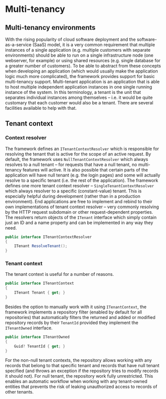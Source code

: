 # Multi-tenancy

## Multi-tenancy environments

With the rising popularity of cloud software deployment and the software-as-a-service \(SaaS\) model, it is a very common requirement that multiple instances of a single application \(e.g. multiple customers with separate environments\) should be able to run on a single infrastructure node \(one webserver, for example\) or using shared resources \(e.g. single database for a greater number of customers\). To be able to abstract from these concepts when developing an application \(which would usually make the application logic much more complicated\), the framework provides support for basic multi-tenancy support. Multi-tenant application is an application that is able to host multiple independent application instances in one single running instance of the system. In this terminology, a tenant is the unit that separates individual instances among themselves – i.e. it would be quite customary that each customer would also be a tenant. There are several facilities available to help with that.

## Tenant context

### Context resolver

The framework defines an `ITenantContextResolver` which is responsible for resolving the tenant that is active for the scope of an active request. By default, the framework uses `NullTenantContextResolver` which always resolves to a null tenant – for requests that have a null tenant, no multi-tenancy features will active. It is also possible that certain parts of the application will have null tenant \(e.g. the login pages\) and some will actually resolve to a specific tenant \(i.e. the rest of the application\). The framework defines one more tenant context resolver – `SingleTenantContextResolver` which always resolver to a specific \(constant-value\) tenant. This is especially helpful during development \(rather than in a production environment\). End applications are free to implement and rebind to their own implementations of tenant context resolver – very commonly resolving by the HTTP request subdomain or other request-dependent properties. The resolvers return objects of the `ITenant` interface which simply contain just an ID and a name property and can be implemented in any way they need.

```csharp
public interface ITenantContextResolver
{
    ITenant ResolveTenant();
}
```

### Tenant context

The tenant context is useful for a number of reasons.

```csharp
public interface ITenantContext
{
    ITenant Tenant { get; }
}
```

Besides the option to manually work with it using `ITenantContext`, the framework implements a repository filter \(enabled by default for all repositories\) that automatically filters the returned and added or modified repository records by their `TenantId` provided they implement the `ITenantOwned` interface. 

```csharp
public interface ITenantOwned
{
    Guid? TenantId { get; }
}
```

For the non-null tenant contexts, the repository allows working with any records that belong to that specific tenant and records that have null tenant specified \(and throws an exception if the repository tries to modify records it should not\). For null tenant, the repository work fully unrestricted. This enables an automatic workflow when working with any tenant-owned entities that prevents the risk of leaking unauthorized access to records of other tenants.

